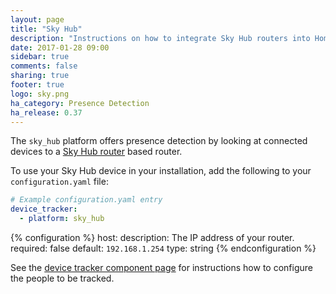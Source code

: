 ```yaml
---
layout: page
title: "Sky Hub"
description: "Instructions on how to integrate Sky Hub routers into Home Assistant."
date: 2017-01-28 09:00
sidebar: true
comments: false
sharing: true
footer: true
logo: sky.png
ha_category: Presence Detection
ha_release: 0.37
---
```



The `sky_hub` platform offers presence detection by looking at connected devices to a [Sky Hub router](http://www.sky.com/shop/broadband-talk/sky-hub/) based router.

To use your Sky Hub device in your installation, add the following to your `configuration.yaml` file:

```yaml
# Example configuration.yaml entry
device_tracker:
  - platform: sky_hub
```

{% configuration %}
host:
  description: The IP address of your router.
  required: false
  default: `192.168.1.254`
  type: string
{% endconfiguration %}

See the [device tracker component page](/components/device_tracker/) for instructions how to configure the people to be tracked.
